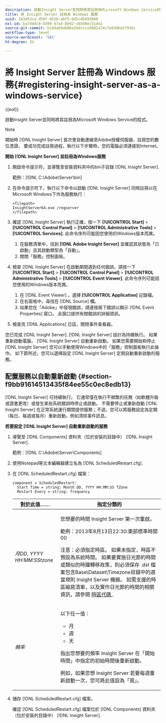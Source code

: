 ```yaml
---
description: 啟動Insight Server並同時將其註冊為Microsoft Windows Service的程式。
title: 將 Insight Server 註冊為 Windows 服務
uuid: 1b3d53ca-d50f-4520-abf5-6d5c40493b88
exl-id: ba74d4c0-5d99-47a4-8b92-c65d0ec514e2
source-git-commit: b1dda69a606a16dccca30d2a74c7e63dbd27936c
workflow-type: tm+mt
source-wordcount: '581'
ht-degree: 3%

---
```


# 將 Insight Server 註冊為 Windows 服務{#registering-insight-server-as-a-windows-service}

{{eol}}

啟動Insight Server並同時將其註冊為Microsoft Windows Service的程式。

>[!NOTE]
>
>開始時 [!DNL Insight Server] 首次會自動連線至Adobe授權伺服器，註冊您的數位憑證。 要成功完成註冊過程，執行以下步驟時，您的電腦必須連接到Internet。

**開始 [!DNL Insight Server] 並註冊為Windows服務**

1. 開啟命令提示符，並導覽至安裝資料夾中的bin子目錄 [!DNL Insight Server].

   範例：[!DNL C:\Adobe\Server\bin]

1. 在命令提示符下，執行以下命令以啟動 [!DNL Insight Server] 同時註冊以在Microsoft Windows下作為服務執行：

   ```
   <filepath>
   InsightServer64.exe /regserver 
   </filepath>
   ```

1. 確認 [!DNL Insight Server] 執行正確，按一下 **[!UICONTROL Start]** > **[!UICONTROL Control Panel]** > **[!UICONTROL Administrative Tools]** > **[!UICONTROL Services]**. 此命令序列可能因您使用的Windows版本而異。

   1. 在服務清單中，找到 **[!DNL Adobe Insight Server]** 並確認其狀態為「已啟動」且其啟動類型為「自動」。
   1. 關閉「服務」控制面板。

1. 檢查 [!DNL Insight Server] 在啟動期間遇到任何錯誤，請按一下 **[!UICONTROL Start]** > **[!UICONTROL Control Panel]** > **[!UICONTROL Administrative Tools]** > **[!UICONTROL Event Viewer]**. 此命令序列可能因您使用的Windows版本而異。

   1. 在 [!DNL Event Viewer] ，選擇 **[!UICONTROL Application]** 記錄檔。
   1. 在右窗格中，尋找在 [!DNL Source] 欄。
   1. 如果您在「Adobe」中發現錯誤，請連按兩下錯誤以顯示 [!DNL Event Properties] 窗口。 此窗口提供有關錯誤的詳細資訊。

1. 檢查完 [!DNL Applications] 日誌，關閉事件查看器。

您已完成 [!DNL Insight Server]. [!DNL Insight Server] 設計為持續執行。 如果重新啟動電腦， [!DNL Insight Server] 自動重新啟動。 如果您需要開始和停止 [!DNL Insight Server] 您可以手動使用Windows中的「服務」控制面板執行此操作。 如下節所述，您可以選擇設定 [!DNL Insight Server] 定期自動重新啟動的服務。

## 配置服務以自動重新啟動 {#section-f9bb91614513435f84ee55c0ec8edb13}

[!DNL Insight Server] 可持續執行。 它通常僅在執行不頻繁的任務（如軟體升級或證書更改）或發生某些系統錯誤時停止或啟動。 不需要停止或重新啟動 [!DNL Insight Server] 在正常系統運行期間提供服務；不過，您可以將服務設定為定期（每日、每週或每月）重新啟動，例如清除事件訊息。

**若要設定 [!DNL Insight Server] 自動重新啟動的服務**

1. 導覽至 [!DNL Components] 資料夾（位於安裝的目錄中） [!DNL Insight Server].

   範例：[!DNL C:\Adobe\Server\Components]

1. 使用Notepad等文本編輯器建立名為 [!DNL ScheduledRestart.cfg].
1. 在 [!DNL ScheduledRestart.cfg] 檔案：

   ```
   component = ScheduledRestart:  
     Start Time = string: Month DD, YYYY HH:MM:SS TZone 
     Restart Every = string: frequency
   ```

   <table id="table_AC05861E141E4928BE844C8611DEC43D"> 
    <thead> 
      <tr> 
      <th colname="col1" class="entry"> 對於此值…… </th> 
      <th colname="col2" class="entry"> 指定分類的 </th> 
      </tr> 
    </thead>
    <tbody> 
      <tr> 
      <td colname="col1"> <i>月DD, YYYY HH:MM:SStzone</i> </td> 
      <td colname="col2"> <p>您想要的時間 <span class="keyword"> Insight Server </span> 第一次重啟。 </p> <p>範例：2013年8月13日22:30:東部標準時間00 </p> <p> <p>注意：必須指定時區。 如果未指定，時區不預設為系統時間。 如果要實施日光節約時間或類似的時鐘轉移政策，則必須保存 <span class="filepath"> .dst </span> 檔案包含Base\Dataset\Timezone目錄中的適當規則 <span class="keyword"> Insight Server </span> 機器。 如需支援的時區縮寫清單，以及實作日光節約時間的相關資訊，請參閱 <a href="../../../../home/c-inst-svr/c-time-zn-cds.md#concept-eed5ba32d5d347cf94b76db83b29f211"> 時區代碼 </a>. </p> </p> </td> 
      </tr> 
      <tr> 
      <td colname="col1"> <i>頻率</i> </td> 
      <td colname="col2"> <p>以下任一值： 
       <ul id="ul_C29A40CD8FBB4333B5FA1D9E7DAD35EC"> 
       <li id="li_9FE07DD30C524CBB81C8F7968E7C733E">月 </li> 
       <li id="li_E5E1B97ED8FB43C0BDA496C620D24A4C">週 </li> 
       <li id="li_E6043B382FAE4B5D85CAADDFA60E4902">天 </li> 
       </ul> </p> <p>指出您想要的頻率 <span class="keyword"> Insight Server </span> 在「開始時間」中指定的初始時間後重新啟動。 </p> <p>例如，如果您想 <span class="keyword"> Insight Server </span> 若要每週重新啟動一次，您可將此值設為「周」。 </p> </td> 
      </tr> 
    </tbody> 
   </table>

1. 儲存 [!DNL ScheduledRestart.cfg] 檔案。

   確認 [!DNL ScheduledRestart.cfg] 檔案位於 [!DNL Components] 資料夾（位於安裝的目錄中） [!DNL Insight Server].
